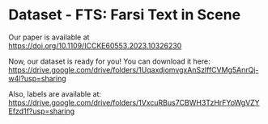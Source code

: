 # Dataset - FTS: Farsi Text in Scene

Our paper is available at
https://doi.org/10.1109/ICCKE60553.2023.10326230

Now, our dataset is ready for you!
You can download it here:
  https://drive.google.com/drive/folders/1UqaxdjomvgxAnSzlffCVMg5AnrQj-w4l?usp=sharing

Also, labels are available at: 
  https://drive.google.com/drive/folders/1VxcuRBus7CBWH3TzHrFYoWgVZYEfzd1f?usp=sharing

